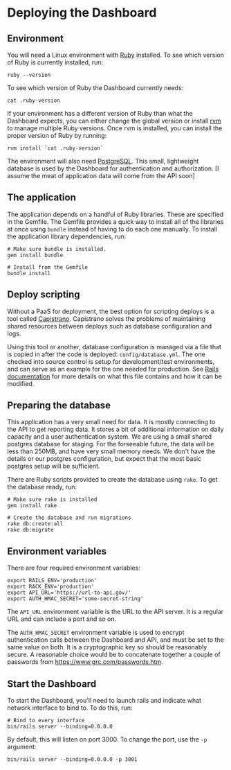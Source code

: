 # Deploying the Dashboard

## Environment

You will need a Linux environment with [Ruby](https://www.ruby-lang.org/en/) installed.  To see which version of Ruby is currently installed, run:

```
ruby --version
```

To see which version of Ruby the Dashboard currently needs:

```
cat .ruby-version
```

If your environment has a different version of Ruby than what the Dashboard expects, you can either change the global version or install [rvm](http://rvm.io/) to manage multiple Ruby versions.  Once rvm is installed, you can install the proper version of Ruby by running:

```
rvm install `cat .ruby-version`
```

The environment will also need [PostgreSQL](https://www.postgresql.org/).  This small, lightweight database is used by the Dashboard for authentication and authorization.  [I assume the meat of application data will come from the API soon]

## The application

The application depends on a handful of Ruby libraries.  These are specified in the Gemfile.  The Gemfile provides a quick way to install all of the libraries at once using `bundle` instead of having to do each one manually.  To install the application library dependencies, run:

```
# Make sure bundle is installed.
gem install bundle

# Install from the Gemfile
bundle install
```

## Deploy scripting

Without a PaaS for deployment, the best option for scripting deploys is
a tool called [Capistrano](http://capistranorb.com/). Capistrano solves
the problems of maintaining shared resources between deploys such as
database configuration and logs.

Using this tool or another, database configuration is managed via a file
that is copied in after the code is deployed: `config/database.yml`.
The one checked into source control is setup for development/test
environments, and can serve as an example for the one needed for
production. See [Rails documentation](http://edgeguides.rubyonrails.org/configuring.html#configuring-a-database) for more details on what this file contains and how it can be modified.

## Preparing the database

This application has a very small need for data. It is mostly connecting
to the API to get reporting data. It stores a bit of additional
information on daily capacity and a user authentication system. We are
using a small shared postgres database for staging. For the forseeable
future, the data will be less than 250MB, and have very small memory
needs. We don't have the details or our postgres configuration, but
expect that the most basic postgres setup will be sufficient.

There are Ruby scripts provided to create the database using `rake`.  To get the database ready, run:

```
# Make sure rake is installed
gem install rake

# Create the database and run migrations
rake db:create:all
rake db:migrate 
```

## Environment variables

There are four required environment variables:

```
export RAILS_ENV='production'
export RACK_ENV='production'
export API_URL='https://url-to-api.gov/'
export AUTH_HMAC_SECRET='some-secret-string'
```

The `API_URL` environment variable is the URL to the API server.  It is a regular URL and can include a port and so on.

The `AUTH_HMAC_SECRET` environment variable is used to encrypt authentication calls between the Dashboard and API, and must be set to the same value on both.  It is a cryptographic key so should be reasonably secure.  A reasonable choice would be to concatenate together a couple of passwords from https://www.grc.com/passwords.htm.

## Start the Dashboard

To start the Dashboard, you'll need to launch rails and indicate what network interface to bind to.  To do this, run:

```
# Bind to every interface
bin/rails server --binding=0.0.0.0
```

By default, this will listen on port 3000.  To change the port, use the `-p` argument:

```
bin/rails server --binding=0.0.0.0 -p 3001
```
